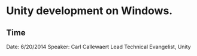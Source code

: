 # Unity development on Windows.

## Time
Date: 6/20/2014
Speaker: Carl Callewaert
Lead Technical Evangelist, Unity